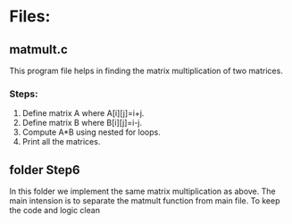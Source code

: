 # Files:
## matmult.c
This program file helps in finding the matrix multiplication of two matrices.

### Steps:
1. Define matrix A where A[i][j]=i+j.
2. Define matrix B where B[i][j]=i-j.
3. Compute A*B using nested for loops.
4. Print all the matrices.

## folder Step6
In this folder we implement the same matrix multiplication as above.
The main intension is to separate the matmult function from main file.
To keep the code and logic clean